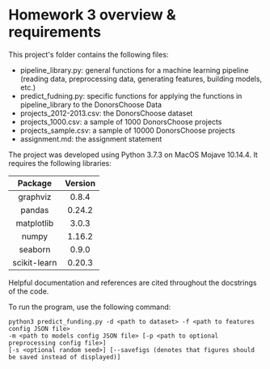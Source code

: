 # Homework 3 overview & requirements

This project's folder contains the following files:

- pipeline_library.py: general functions for a machine learning pipeline (reading data, preprocessing data, generating features, building models, etc.)
- predict_fudning.py: specific functions for applying the functions in pipeline_library to the DonorsChoose Data
- projects_2012-2013.csv: the DonorsChoose dataset
- projects_1000.csv: a sample of 1000 DonorsChoose projects
- projects_sample.csv: a sample of 10000 DonorsChoose projects
- assignment.md: the assignment statement

The project was developed using Python 3.7.3 on MacOS Mojave 10.14.4. It requires the following libraries:

| Package        | Version     |
| :------------: | :---------: |
| graphviz       | 0.8.4      |
| pandas         | 0.24.2      |
| matplotlib     | 3.0.3       |
| numpy          | 1.16.2      |
| seaborn        | 0.9.0       |
| scikit-learn   | 0.20.3      |

Helpful documentation and references are cited throughout the docstrings of the code.

To run the program, use the following command:
```
python3 predict_funding.py -d <path to dataset> -f <path to features config JSON file>
-m <path to models config JSON file> [-p <path to optional preprocessing config file>]
[-s <optional random seed>] [--savefigs (denotes that figures should be saved instead of displayed)]
```